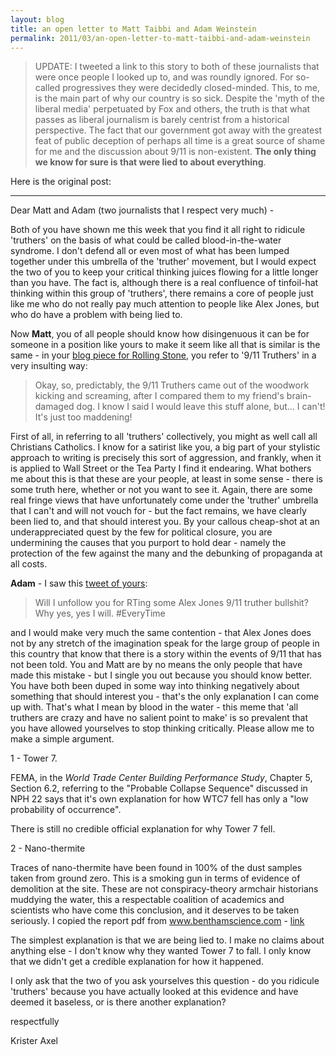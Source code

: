 ```yaml
---
layout: blog
title: an open letter to Matt Taibbi and Adam Weinstein
permalink: 2011/03/an-open-letter-to-matt-taibbi-and-adam-weinstein
---
```



<blockquote>UPDATE: I tweeted a link to this story to both of these journalists that were once people I looked up to, and was roundly ignored. For so-called progressives they were decidedly closed-minded. This, to me, is the main part of why our country is so sick. Despite the 'myth of the liberal media' perpetuated by Fox and others, the truth is that what passes as liberal journalism is barely centrist from a historical perspective. The fact that our government got away with the greatest feat of public deception of perhaps all time is a great source of shame for me and the discussion about 9/11 is non-existent. <strong>The only thing we know for sure is that were lied to about everything</strong>.</blockquote>

Here is the original post:

<hr>


Dear Matt and Adam (two journalists that I respect very much) -

Both of you have shown me this week that you find it all right to ridicule 'truthers' on the basis of what could be called blood-in-the-water syndrome. I don't defend all or even most of what has been lumped together under this umbrella of the 'truther' movement, but I would expect the two of you to keep your critical thinking juices flowing for a little longer than you have. The fact is, although there is a real confluence of tinfoil-hat thinking within this group of 'truthers', there remains a core of people just like me who do not really pay much attention to people like Alex Jones, but who do have a problem with being lied to.

Now <strong>Matt</strong>, you of all people should know how disingenuous it can be for someone in a position like yours to make it seem like all that is similar is the same - in your <a href="http://www.rollingstone.com/politics/blogs/taibblog/truthers-fight-back-20110315">blog piece for Rolling Stone</a>, you refer to '9/11 Truthers' in a very insulting way:

<blockquote>
Okay, so, predictably, the 9/11 Truthers came out of the woodwork kicking and screaming, after I compared them to my friend's brain-damaged dog. I know I said I would leave this stuff alone, but… I can't! It's just too maddening!</blockquote>

First of all, in referring to all 'truthers' collectively, you might as well call all Christians Catholics. I know for a satirist like you, a big part of your stylistic approach to writing is precisely this sort of aggression, and frankly, when it is applied to Wall Street or the Tea Party I find it endearing. What bothers me about this is that these are your people, at least in some sense - there is some truth here, whether or not you want to see it. Again, there are some real fringe views that have unfortunately come under the 'truther' umbrella that I can't and will not vouch for - but the fact remains, we have clearly been lied to, and that should interest you. By your callous cheap-shot at an underappreciated quest by the few for political closure, you are undermining the causes that you purport to hold dear - namely the protection of the few against the many and the debunking of propaganda at all costs.

<strong>Adam</strong> - I saw this <a href="http://twitter.com/AdamWeinstein/status/49292112130355200">tweet of yours</a>:

<blockquote>Will I unfollow you for RTing some Alex Jones 9/11 truther bullshit? Why yes, yes I will. #EveryTime</blockquote>

and I would make very much the same contention - that Alex Jones does not by any stretch of the imagination speak for the large group of people in this country that know that there is a story within the events of 9/11 that has not been told. You and Matt are by no means the only people that have made this mistake - but I single you out because you should know better. You have both been duped in some way into thinking negatively about something that should interest you - that's the only explanation I can come up with. That's what I mean by blood in the water - this meme that 'all truthers are crazy and have no salient point to make' is so prevalent that you have allowed yourselves to stop thinking critically. Please allow me to make a simple argument.

1 - Tower 7.

FEMA, in the <em>World Trade Center Building Performance Study</em>, Chapter 5, Section 6.2, referring to the "Probable Collapse Sequence" discussed in NPH 22 says that  it's own explanation for how WTC7 fell has only a "low probability of occurrence".

There is still no credible official explanation for why Tower 7 fell.

2 - Nano-thermite

 Traces of nano-thermite have been found in 100% of the dust samples taken from ground zero. This is a smoking gun in terms of evidence of demolition at the site. These are not conspiracy-theory armchair historians muddying the water, this a respectable coalition of academics and scientists who have come this conclusion, and it deserves to be taken seriously. I copied the report pdf from www.benthamscience.com - <a href="http://kristeraxel.com/media/other/7TOCPJ-WorldTradeCenter.pdf">link</a>

The simplest explanation is that we are being lied to. I make no claims about anything else - I don't know why they wanted Tower 7 to fall. I only know that we didn't get a credible explanation for how it happened.

I only ask that the two of you ask yourselves this question - do you ridicule 'truthers' because you have actually looked at this evidence and have deemed it baseless, or is there another explanation?

respectfully

Krister Axel



